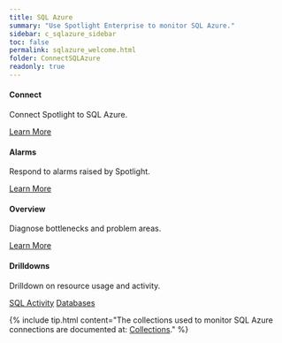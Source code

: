 ```yaml
---
title: SQL Azure
summary: "Use Spotlight Enterprise to monitor SQL Azure."
sidebar: c_sqlazure_sidebar
toc: false
permalink: sqlazure_welcome.html
folder: ConnectSQLAzure
readonly: true
---
```

<div class="row">
        <div class="col-md-3 col-sm-6">
            <div class="panel panel-default text-center">
                <div class="panel-body">
                    <h4>Connect</h4>
                    <p>Connect Spotlight to SQL Azure.</p>
                    <a href="sqlazure_connect_details.html" class="btn btn-primary">Learn More</a>
                </div>
            </div>
        </div>
        <div class="col-md-3 col-sm-6">
            <div class="panel panel-default text-center">
                <div class="panel-body">
                    <h4>Alarms</h4>
                    <p>Respond to alarms raised by Spotlight.</p>
                    <a href="sqlazure_alarms.html" class="btn btn-primary">Learn More</a>
                </div>
            </div>
        </div>
        <div class="col-md-3 col-sm-6">
            <div class="panel panel-default text-center">
                <div class="panel-body">
                    <h4>Overview</h4>
                    <p>Diagnose bottlenecks and problem areas.</p>
                    <a href="sqlazure_drilldown_overview.html" class="btn btn-primary">Learn More</a>
                </div>
            </div>
        </div>
</div>

<div class="row">
                  <div class="col-md-9 col-sm-6">
                        <div class="panel panel-default text-center">
                            <div class="panel-body">
                                <h4>Drilldowns</h4>
                                <p>Drilldown on resource usage and activity.</p>
                                <a href="sqlazure_drilldown_sqlactivity.html" class="btn btn-primary">SQL Activity</a>
                                <a href="sqlazure_drilldown_databases.html" class="btn btn-primary">Databases</a>
                            </div>
                        </div>
                    </div>
</div>


{% include tip.html content="The collections used to monitor SQL Azure connections are documented at: [Collections](sqlazure_collections.html)." %}
